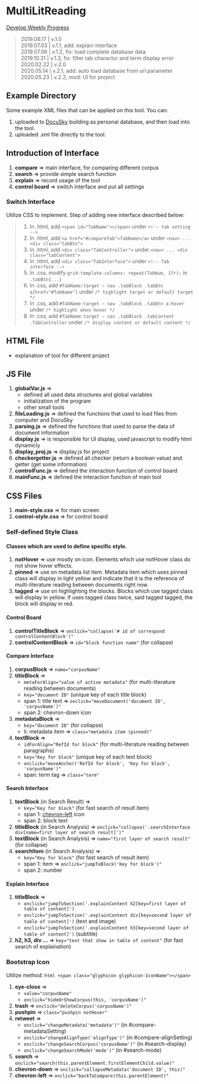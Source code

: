 # MultiLitReading
[Develop Weekly Progress](https://hackmd.io/@6vl-R1QtRl-LuttqpoUdVA/HJdOAaLXN?type=view)

> 2019.06.17 | v.1.0  
> 2019.07.03 | v.1.1, add: explain interface  
> 2019.07.06 | v.1.2, fix: load complete database data  
> 2019.10.31 | v.1.3, fix: filter tab charactor and term display error  
> 2020.02.22 | v.2.0  
> 2020.05.14 | v.2.1, add: auto load database from url parameter  
> 2020.05.23 | v.2.2, mod: UI for project  

## Example Directory
Some example XML files that can be applied on this tool. You can:
1. uploaded to [DocuSky](http://docusky.org.tw) building as personal database, and then load into the tool.
2. uploaded .xml file directly to the tool.

## Introduction of Interface
1. **compare** => main interface, for comparing different corpus
2. **search** => provide simple search function
3. **explain** => record usage of the tool
4. **control board** => switch interface and put all settings

### Switch Interface
Utilize CSS to implement. Step of adding new interface described below:

> 1. In .html, add ```<span id="TabName"></span>``` under ```<!-- tab setting -->```
> 2. In .html, add ```<a href="#compareTab">TabName</a>``` under ```<nav> ... <div class="tabBtn">```
> 3. In .html, add ```<div class="TabController">``` under ```<nav> ... <div class="tabContent">```
> 4. In .html, add ```<div class="TabInterface">``` under ```<!-- Tab interface -->```
> 5. In .css, modify ```grid-template-columns: repeat(TabNum, 1fr);``` in ```.tabBtn{...}```
> 6. In .css, add ```#TabName:target ~ nav .tabBlock .tabBtn a[href="#TabName"]``` under ```/* highlight target or default target */```
> 7. In .css, add ```#TabName:target ~ nav .tabBlock .tabBtn a:hover``` under ```/* highlight when hover */```
> 8. In .css, add ```#TabName:target ~ nav .tabBlock .tabContent .TabController``` under ```/* display content or default content */```

## HTML File
* explanation of tool for different project

## JS File
1. **globalVar.js** =>
    * defined all used data structures and global variables
    * initialization of the program
    * other small tools
2. **fileLoading.js** => defined the functions that used to load files from
computer and DocuSky
3. **parsing.js** => defined the functions that used to parse the data of 
document information
4. **display.js** => is responsible for UI display, used javascript to 
modify html dynamicly
5. **display_proj.js** => display.js for project
6. **checkergetter.js** => defined all checker (return a boolean value) and 
getter (get some information)
7. **controlFunc.js** => defined the interaction function of control board
8. **mainFunc.js** => defined the interaction function of main tool

## CSS Files
1. **main-style.css** => for main screen
2. **control-style.css** => for control board

### Self-defined Style Class

#### Classes which are used to define specific style.
1. **notHover** => use mostly on icon. Elements which use notHover class do not show hover effects.
2. **pinned** => use on metadata list item. Metadata item which uses pinned class will display in light yellow and indicate that it is the reference of multi-literature reading between documents right now.
3. **tagged** => use on highlighting the blocks. Blocks which use tagged class will display in yellow. If uses tagged class twice, said tagged tagged, the block will display in red.

#### Control Board
1. **controlTitleBlock** => ```onclick="collapse('# id of correspond controlContentBlock')"```
2. **controlContentBlock** => ```id="block function name"``` (for collapse)

#### Compare Interface
1. **corpusBlock** => ```name="corpusName"```
2. **titleBlock** =>
    * ```metaForAlign="value of active metadata"``` (for multi-literature reading between documents)
    * ```key="document ID"``` (unique key of each title block)
    * span 1: title text => ```onclick="moveDocument('document ID', 'corpusName')"```
    * span 2: chevron-down icon
3. **metadataBlock** => 
    * ```key="document ID"``` (for collapse)
    * li: metadata item => ```class="metadata item (pinned)"```
4. **textBlock** =>
    * ```idForAlign="RefId for block"``` (for multi-literature reading between paragraphs)
    * ```key="Key for block"``` (unique key of each text block)
    * ```onclick="moveAnchor('RefId for block', 'Key for block', 'corpusName')"```
    * span: term tag => ```class="term"```
 
#### Search Interface
1. **textBlock** (in Search Result) =>
    * ```key="Key for block"``` (for fast search of result item)
    * span 1: [chevron-left](#chevron-left) icon
    * span 2: block text
2. **titleBlock** (in Search Analysis) => ```onclick="collapse('.searchInterface div[name=first layer of search result]')"```
3. **textBlock** (in Search Analysis) => ```name="first layer of search result"``` (for collapse)
4. **searchItem** (in Search Analysis) =>
    * ```key="Key for block"``` (for fast search of result item)
    * span 1: item => ```onclick="jumpToBlock('Key for block')"```
    * span 2: number

#### Explain Interface
1. **titleBlock** =>
    * ```onclick="jumpToSection('.explainContent h2[key=first layer of table of content]')```
    * ```onclick="jumpToSection('.explainContent div[key=second layer of table of content]')``` (text and image)
    * ```onclick="jumpToSection('.explainContent h3[key=second layer of table of content]')``` (subtitle)
2. **h2, h3, div ...** => ```key="text that show in table of content"``` (for fast search of explaination)

### Bootstrap Icon
Utilize method: ```html <span class="glyphicon glyphicon-IconName"></span>```

1. **eye-close** =>
    * ```value="corpusName"```
    * ```onclick="hideOrShowCorpus(this, 'corpusName')"```
2. **trash** => ```onclick="deleteCorpus('corpusName')"```
3. **pushpin** => ```class="pushpin notHover"```
4. **retweet** =>
    * ```onclick="changeMetadata('metadata')"``` (in #compare-metadataSetting)
    * ```onclick="changeAlignType('alignType')"``` (in #compare-alignSetting)
    * ```onclick="changeSearchCorpus('corpusName')"``` (in #search-display)
    * ```onclick="changeSearchMode('mode')"``` (in #search-mode)
5. **search** => ```onclick="search(this.parentElement.firstElementChild.value)"```
6. **chevron-down** => ```onclick="collapseMetadata('document ID', this)"```
7. **chevron-left** => ```onclick="backToCompare(this.parentElement)"```

